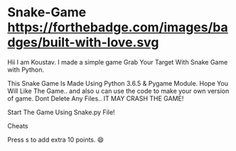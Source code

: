 # Snake-Game  https://forthebadge.com/images/badges/built-with-love.svg
Hii  I am Koustav. I made a simple game Grab Your Target With Snake Game with Python.


This Snake Game Is Made Using Python 3.6.5 & Pygame Module. Hope You Will Like The Game.. and also u can use the code to make your own version of game.
Dont Delete Any Files.. IT MAY CRASH THE GAME!

Start The Game Using Snake.py File!

Cheats


Press s to add extra 10 points. 😄
